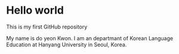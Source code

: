 # Hello world
This is my first GitHub repository

My name is do yeon Kwon. I am an departmant of Korean Language Education at Hanyang University in Seoul, Korea.
